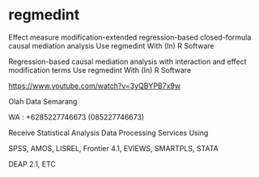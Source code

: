 # regmedint
Effect measure modification-extended regression-based closed-formula causal mediation analysis Use regmedint With (In) R Software

Regression-based causal mediation analysis with interaction and effect modification terms Use regmedint With (In) R Software

https://www.youtube.com/watch?v=3yQBYPB7x9w

Olah Data Semarang

WA : +6285227746673 (085227746673)

Receive Statistical Analysis Data Processing Services Using

SPSS, AMOS, LISREL, Frontier 4.1, EVIEWS, SMARTPLS, STATA

DEAP 2.1, ETC
